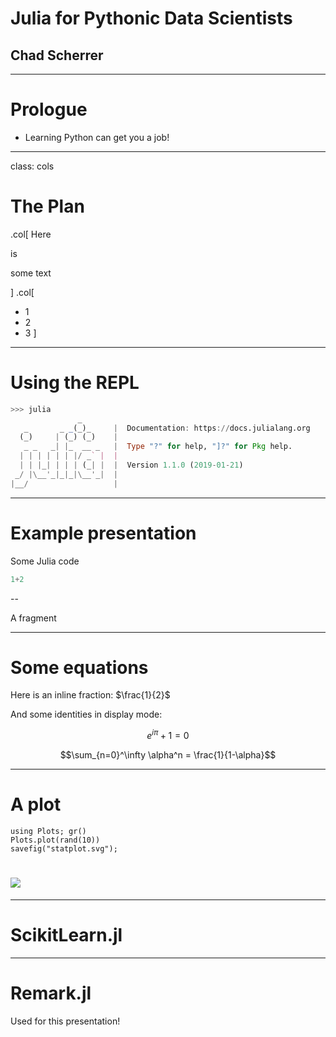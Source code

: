 # Julia for Pythonic Data Scientists

## Chad Scherrer

---

# Prologue

- Learning Python can get you a job!

---

class: cols

# The Plan

.col[
Here

is

some text

]
.col[
- 1
- 2
- 3
]

---


# Using the REPL

```julia
>>> julia                                                                                                        
               _
   _       _ _(_)_     |  Documentation: https://docs.julialang.org
  (_)     | (_) (_)    |
   _ _   _| |_  __ _   |  Type "?" for help, "]?" for Pkg help.
  | | | | | | |/ _` |  |
  | | |_| | | | (_| |  |  Version 1.1.0 (2019-01-21)
 _/ |\__'_|_|_|\__'_|  |  
|__/                   |

```


--- 




# Example presentation

Some Julia code

```julia
1+2
```

--

A fragment

---

# Some equations

Here is an inline fraction: $\frac{1}{2}$

And some identities in display mode:

$$e^{i\pi} + 1 = 0$$

$$\sum_{n=0}^\infty \alpha^n = \frac{1}{1-\alpha}$$

---



# A plot

```@example index
using Plots; gr()
Plots.plot(rand(10))
savefig("statplot.svg");
```

# ![](statplot.svg)

---

# ScikitLearn.jl

---

#  Remark.jl

Used for this presentation!